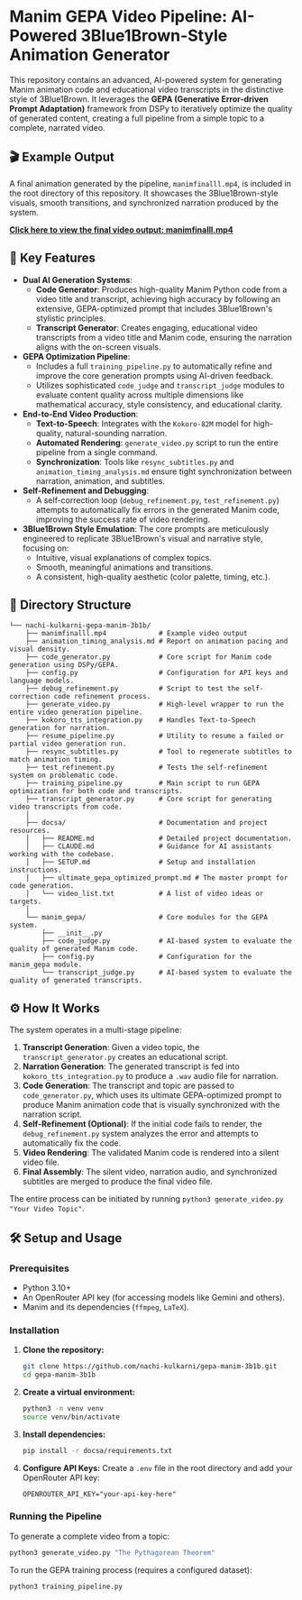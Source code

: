 # Manim GEPA Video Pipeline: AI-Powered 3Blue1Brown-Style Animation Generator

This repository contains an advanced, AI-powered system for generating Manim animation code and educational video transcripts in the distinctive style of 3Blue1Brown. It leverages the **GEPA (Generative Error-driven Prompt Adaptation)** framework from DSPy to iteratively optimize the quality of generated content, creating a full pipeline from a simple topic to a complete, narrated video.

## 🎬 Example Output

A final animation generated by the pipeline, `manimfinalll.mp4`, is included in the root directory of this repository. It showcases the 3Blue1Brown-style visuals, smooth transitions, and synchronized narration produced by the system.

**[Click here to view the final video output: manimfinalll.mp4](https://github.com/nachi-kulkarni/gepa-manim-3b1b/blob/main/manimfinalll.mp4)**

## 🚀 Key Features

*   **Dual AI Generation Systems**:
    *   **Code Generator**: Produces high-quality Manim Python code from a video title and transcript, achieving high accuracy by following an extensive, GEPA-optimized prompt that includes 3Blue1Brown's stylistic principles.
    *   **Transcript Generator**: Creates engaging, educational video transcripts from a video title and Manim code, ensuring the narration aligns with the on-screen visuals.
*   **GEPA Optimization Pipeline**:
    *   Includes a full `training_pipeline.py` to automatically refine and improve the core generation prompts using AI-driven feedback.
    *   Utilizes sophisticated `code_judge` and `transcript_judge` modules to evaluate content quality across multiple dimensions like mathematical accuracy, style consistency, and educational clarity.
*   **End-to-End Video Production**:
    *   **Text-to-Speech**: Integrates with the `Kokoro-82M` model for high-quality, natural-sounding narration.
    *   **Automated Rendering**: `generate_video.py` script to run the entire pipeline from a single command.
    *   **Synchronization**: Tools like `resync_subtitles.py` and `animation_timing_analysis.md` ensure tight synchronization between narration, animation, and subtitles.
*   **Self-Refinement and Debugging**:
    *   A self-correction loop (`debug_refinement.py`, `test_refinement.py`) attempts to automatically fix errors in the generated Manim code, improving the success rate of video rendering.
*   **3Blue1Brown Style Emulation**: The core prompts are meticulously engineered to replicate 3Blue1Brown's visual and narrative style, focusing on:
    *   Intuitive, visual explanations of complex topics.
    *   Smooth, meaningful animations and transitions.
    *   A consistent, high-quality aesthetic (color palette, timing, etc.).

## 📁 Directory Structure

```
└── nachi-kulkarni-gepa-manim-3b1b/
    ├── manimfinalll.mp4             # Example video output
    ├── animation_timing_analysis.md # Report on animation pacing and visual density.
    ├── code_generator.py            # Core script for Manim code generation using DSPy/GEPA.
    ├── config.py                    # Configuration for API keys and language models.
    ├── debug_refinement.py          # Script to test the self-correction code refinement process.
    ├── generate_video.py            # High-level wrapper to run the entire video generation pipeline.
    ├── kokoro_tts_integration.py    # Handles Text-to-Speech generation for narration.
    ├── resume_pipeline.py           # Utility to resume a failed or partial video generation run.
    ├── resync_subtitles.py          # Tool to regenerate subtitles to match animation timing.
    ├── test_refinement.py           # Tests the self-refinement system on problematic code.
    ├── training_pipeline.py         # Main script to run GEPA optimization for both code and transcripts.
    ├── transcript_generator.py      # Core script for generating video transcripts from code.
    │
    ├── docsa/                       # Documentation and project resources.
    │   ├── README.md                # Detailed project documentation.
    │   ├── CLAUDE.md                # Guidance for AI assistants working with the codebase.
    │   ├── SETUP.md                 # Setup and installation instructions.
    │   ├── ultimate_gepa_optimized_prompt.md # The master prompt for code generation.
    │   └── video_list.txt           # A list of video ideas or targets.
    │
    └── manim_gepa/                  # Core modules for the GEPA system.
        ├── __init__.py
        ├── code_judge.py            # AI-based system to evaluate the quality of generated Manim code.
        ├── config.py                # Configuration for the manim_gepa module.
        └── transcript_judge.py      # AI-based system to evaluate the quality of generated transcripts.
```
## ⚙️ How It Works

The system operates in a multi-stage pipeline:

1.  **Transcript Generation**: Given a video topic, the `transcript_generator.py` creates an educational script.
2.  **Narration Generation**: The generated transcript is fed into `kokoro_tts_integration.py` to produce a `.wav` audio file for narration.
3.  **Code Generation**: The transcript and topic are passed to `code_generator.py`, which uses its ultimate GEPA-optimized prompt to produce Manim animation code that is visually synchronized with the narration script.
4.  **Self-Refinement (Optional)**: If the initial code fails to render, the `debug_refinement.py` system analyzes the error and attempts to automatically fix the code.
5.  **Video Rendering**: The validated Manim code is rendered into a silent video file.
6.  **Final Assembly**: The silent video, narration audio, and synchronized subtitles are merged to produce the final video file.

The entire process can be initiated by running `python3 generate_video.py "Your Video Topic"`.

## 🛠️ Setup and Usage

### Prerequisites
*   Python 3.10+
*   An OpenRouter API key (for accessing models like Gemini and others).
*   Manim and its dependencies (`ffmpeg`, `LaTeX`).

### Installation

1.  **Clone the repository:**
    ```bash
    git clone https://github.com/nachi-kulkarni/gepa-manim-3b1b.git
    cd gepa-manim-3b1b
    ```

2.  **Create a virtual environment:**
    ```bash
    python3 -m venv venv
    source venv/bin/activate
    ```

3.  **Install dependencies:**
    ```bash
    pip install -r docsa/requirements.txt
    ```

4.  **Configure API Keys:**
    Create a `.env` file in the root directory and add your OpenRouter API key:
    ```
    OPENROUTER_API_KEY="your-api-key-here"
    ```

### Running the Pipeline

To generate a complete video from a topic:
```bash
python3 generate_video.py "The Pythagorean Theorem"
```

To run the GEPA training process (requires a configured dataset):
```bash
python3 training_pipeline.py
```

